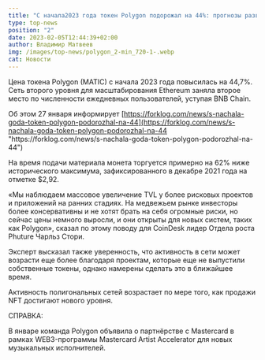 ```yaml
---
title: "С начала2023 года токен Polygon подорожал на 44%: прогнозы развития "
type: top-news
position: "2"
date: 2023-02-05T12:44:39+02:00
author: Владимир Матвеев
img: /images/top-news/polygon_2-min_720-1-.webp
cat: Новости
---
```

<!--StartFragment-->

Цена токена Polygon (MATIC) с начала 2023 года повысилась на 44,7%. Сеть второго уровня для масштабирования Ethereum заняла второе место по численности ежедневных пользователей, уступая BNB Chain.

Об этом 27 января информирует [https://forklog.com/news/s-nachala-goda-token-polygon-podorozhal-na-44](https://forklog.com/news/s-nachala-goda-token-polygon-podorozhal-na-44 "https\://forklog.com/news/s-nachala-goda-token-polygon-podorozhal-na-44")

На время подачи материала монета торгуется примерно на 62% ниже исторического максимума, зафиксированного в декабре 2021 года на отметке $2,92.

«Мы наблюдаем массовое увеличение TVL у более рисковых проектов и приложений на ранних стадиях. На медвежьем рынке инвесторы более консервативны и не хотят брать на себя огромные риски, но сейчас цены немного выросли, и они открыты для новых систем, таких как Polygon», сказал по этому поводу для CoinDesk лидер Отдела роста Phuture Чарльз Стори.

Эксперт высказал также уверенность, что активность в сети может возрасти еще более благодаря проектам, которые еще не выпустили собственные токены, однако намерены сделать это в ближайшее время.

Активность полигональных сетей возрастает по мере того, как продажи NFT достигают нового уровня.

СПРАВКА:

В январе команда Polygon объявила о партнёрстве с Mastercard в рамках WEB3-программы Mastercard Artist Accelerator для новых музыкальных исполнителей.

<!--EndFragment-->